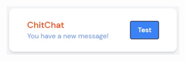 ![Alt text](./w3_how-to_styled-components/src/components/TailwindComponent/screen_tw.jpg "screenshot")
